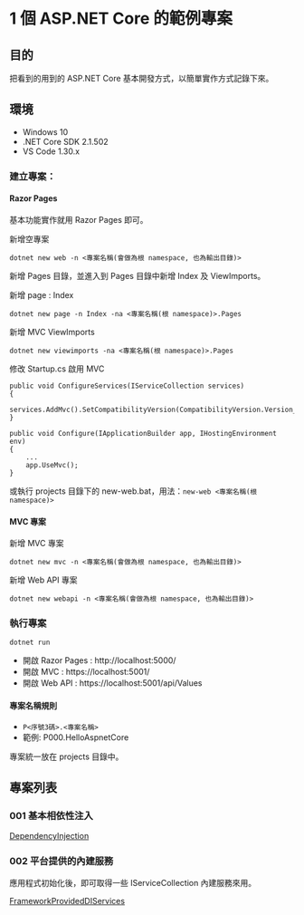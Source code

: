 # 1 個 ASP&#x2E;NET Core 的範例專案

## 目的
把看到的用到的 ASP&#x2E;NET Core 基本開發方式，以簡單實作方式記錄下來。

## 環境

* Windows 10
* .NET Core SDK 2.1.502
* VS Code 1.30.x

### 建立專案：

#### Razor Pages

基本功能實作就用 Razor Pages 即可。

新增空專案
```
dotnet new web -n <專案名稱(會做為根 namespace, 也為輸出目錄)>
```

新增 Pages 目錄，並進入到 Pages 目錄中新增 Index 及 ViewImports。

新增 page : Index
```
dotnet new page -n Index -na <專案名稱(根 namespace)>.Pages
```

新增 MVC ViewImports
```
dotnet new viewimports -na <專案名稱(根 namespace)>.Pages
```

修改 Startup.cs 啟用 MVC
```
public void ConfigureServices(IServiceCollection services)
{
    services.AddMvc().SetCompatibilityVersion(CompatibilityVersion.Version_2_1);
}
```
```
public void Configure(IApplicationBuilder app, IHostingEnvironment env)
{
    ...
    app.UseMvc();
}
```

或執行 projects 目錄下的 new-web.bat，用法：`new-web <專案名稱(根 namespace)>`

#### MVC 專案

新增 MVC 專案
```
dotnet new mvc -n <專案名稱(會做為根 namespace, 也為輸出目錄)>
```

新增 Web API 專案
```
dotnet new webapi -n <專案名稱(會做為根 namespace, 也為輸出目錄)>
```

### 執行專案
```
dotnet run
```

* 開啟 Razor Pages : http://localhost:5000/
* 開啟 MVC : https://localhost:5001/
* 開啟 Web API : https://localhost:5001/api/Values

#### 專案名稱規則
* `P<序號3碼>.<專案名稱>`
* 範例: P000.HelloAspnetCore

專案統一放在 projects 目錄中。

## 專案列表

### 001 基本相依性注入

 [DependencyInjection](https://github.com/yingclin/practical-aspnetcore/tree/master/projects/P001.DependencyInjection)

### 002 平台提供的內建服務

應用程式初始化後，即可取得一些 IServiceCollection 內建服務來用。

[FrameworkProvidedDIServices](https://github.com/yingclin/practical-aspnetcore/tree/master/projects/P002.FrameworkProvidedDIServices)
